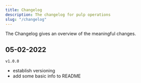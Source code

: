 ```yaml
---
title: Changelog
description: The changelog for pulp operations
slug: "/changelog"
---
```


The Changelog gives an overview of the meaningful changes.

## 05-02-2022

`v1.0.0`

- establish versioning
- add some basic info to README
